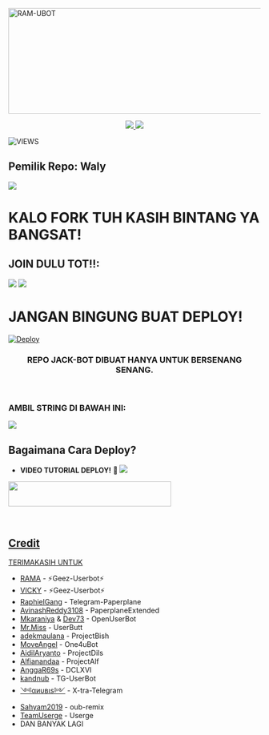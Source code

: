 <a href="https://www.instagram.com/ramadh20?r=nametag"><img src="https://images.cooltext.com/20210604_195203.jpg" width="516" height="211" alt="  RAM-UBOT" /></a>


<p align="center">
  <a href="https://github.com/muhammadwaly_/JACK-BOT/fork">
    <img src="https://img.shields.io/github/forks/jakblose/JACK-BOT?label=Fork&style=social">
    
  </a>
  <a href="https://github.com/jackblose/JACK-BOT">
    <img src="https://img.shields.io/github/stars/jackblose/JACK-BOT?style=social">
  </a>
</p>  

![VIEWS](https://komarev.com/ghpvc/?username=ramadhani892)

## Pemilik Repo: Waly
[<img src="https://media0.giphy.com/media/ya4eevXU490Iw/giphy.gif">](https://t.me/maafgausahsokap)
##
##
# KALO FORK TUH KASIH BINTANG YA BANGSAT!


## JOIN DULU TOT!!:

<a href="https://t.me/racauanhatii"><img src="https://img.shields.io/badge/Channel-%20RACAUAN HATI-black.svg?style=for-the-badge&logo=Telegram"></a>
<a href="https://t.me/temanesiaonline"><img src="https://img.shields.io/badge/Join-TEMANESIA%20ONLINE-purple.svg?style=for-the-badge&logo=Telegram"></a>
##

# JANGAN BINGUNG BUAT DEPLOY!
[![Deploy](https://telegra.ph/file/8ac09e291edfc3b20178c.jpg)](https://heroku.com/deploy?template=https://github.com/ramadhani892/RAM-UBOT.git)


<h3 align="center">REPO JACK-BOT DIBUAT HANYA UNTUK BERSENANG SENANG.</h3>
<p align="center">&nbsp;</p>



### AMBIL STRING DI BAWAH INI:


<a href="https://replit.com/@ramadhani892/RAM-UBOT-STRING"><img src="https://img.shields.io/badge/STRING-%20SESSION-black.svg?style=for-the-badge&logo=repl.it"></a>
## Bagaimana Cara Deploy?


* **VIDEO TUTORIAL DEPLOY!** 🔧
[<img src=https://telegra.ph/file/37c7a54f72b2be24d6793.jpg>](https://t.me/UserbotChannel/36)



<a href="https://bokephub.icu"><img src="https://img.shields.io/badge/Deploy%20To%20Heroku-black?style=flat&logo=Heroku" width="325" height="50.100" />

<br>
</p>

## Credit
TERIMAKASIH UNTUK

*   [RAMA](https://github.com/ramadhani892) - ⚡Geez-Userbot⚡
*   [VICKY](https://github.com/vckyou) - ⚡Geez-Userbot⚡
*   [RaphielGang](https://github.com/RaphielGang) - Telegram-Paperplane
*   [AvinashReddy3108](https://github.com/AvinashReddy3108) - PaperplaneExtended
*   [Mkaraniya](https://github.com/mkaraniya) & [Dev73](https://github.com/Devp73) - OpenUserBot
*   [Mr.Miss](https://github.com/keselekpermen69) - UserButt
*   [adekmaulana](https://github.com/adekmaulana) - ProjectBish
*   [MoveAngel](https://github.com/MoveAngel) - One4uBot
*   [AidilAryanto](https://github.com/aidilaryanto) - ProjectDils 
*   [Alfianandaa](https://github.com/alfianandaa/ProjectAlf) - ProjectAlf
*   [AnggaR69s](https://github.com/GengKapak/DCLXVI) - DCLXVI
*   [kandnub](https://github.com/kandnub) - TG-UserBot
*   [༺αиυвιѕ༻](https://github.com/Dark-Princ3) - X-tra-Telegram
*   [Sahyam2019](https://github.com/sahyam2019/oub-remix) - oub-remix
*   [TeamUserge](https://github.com/UsergeTeam/Userge) - Userge
*   DAN BANYAK LAGI 
